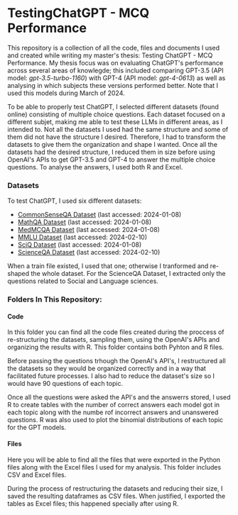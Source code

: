 # TestingChatGPT - MCQ Performance

This repository is a collection of all the code, files and documents I used and created while writing my master's thesis: Testing ChatGPT - MCQ Performance. 
My thesis focus was on evaluating ChatGPT's performance across several areas of knowlegde; this included comparing GPT-3.5 (API model: _gpt-3.5-turbo-1160_) with GPT-4 (API model: _gpt-4-0613_) as well as analysing in which subjects these versions performed better. Note that I used this models during March of 2024.

To be able to properly test ChatGPT, I selected different datasets (found online) consisting of multiple choice questions. Each dataset focused on a different subjet, making me able to test these LLMs in different areas, as I intended to. Not all the datasets I used had the same structure and some of them did not have the structure I desired. Therefore, I had to transform the datasets to give them the organization and shape I wanted. 
Once all the datasets had the desired structure, I reduced them in size before using OpenAI's APIs to get GPT-3.5 and GPT-4 to answer the multiple choice questions. 
To analyse the answers, I used both R and Excel. 

### Datasets 
To test ChatGPT, I used six different datasets:
* [CommonSenseQA Dataset](https://www.tau-nlp.sites.tau.ac.il/commonsenseqa) (last accessed: 2024-01-08)
* [MathQA Dataset](https://math-qa.github.io/math-QA/) (last accessed: 2024-01-08)
* [MedMCQA Dataset](https://github.com/medmcqa/medmcqa) (last accessed: 2024-01-08)
* [MMLU Dataset](https://huggingface.co/datasets/lighteval/mmlu) (last accessed: 2024-02-10)
* [SciQ Dataset](https://allenai.org/data/sciq) (last accessed: 2024-01-08)
* [ScienceQA Dataset](https://scienceqa.github.io/) (last accessed: 2024-02-10)

When a train file existed, I used that one; otherwise I tranformed and re-shaped the whole dataset. For the ScienceQA Dataset, I extracted only the questions related to Social and Language sciences.

### Folders In This Repository:
#### Code
In this folder you can find all the code files created during the proccess of re-structuring the datasets, sampling them, using the OpenAI's APIs and organizing the results with R. This folder contains both Pyhton and R files. 

Before passing the questions trhough the OpenAI's API's, I restructured all the datasets so they would be organized correctly and in a way that facilitated future processes. I also had to reduce the dataset's size so I would have 90 questions of each topic.

Once all the questions were asked the API's and the answerrs stored, I used R to create tables with the number of correct answers each model got in each topic along with the numbe rof incorrect answers and unanswered questions. R was also used to plot the binomial distributions of each topic for the GPT models.

#### Files
Here you will be able to find all the files that were exported in the Python files along with the Excel files I used for my analysis. This folder includes CSV and Excel files.

During the process of restructuring the datasets and reducing their size, I saved the resulting dataframes as CSV files. When justified, I exported the tables as Excel files; this happened specially after using R.

